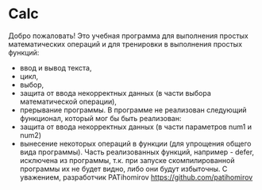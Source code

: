 # Calc
Добро пожаловать! Это учебная программа для выполнения простых математических операций и для тренировки в выполнения простых функций:
- ввод и вывод текста,
- цикл,
- выбор,
- защита от ввода некорректных данных (в части выбора математической операции),
- прерывание программы.
В программе не реализован следующий функционал, который мог бы быть реализован:
- защита от ввода некорректных данных (в части параметров num1 и num2)
- вынесение некоторых операций в функции (для упрощения общего вида программы).
Часть реализованных функций, например - defer, исключена из программы, т.к. при запуске скомпилированной программы их не будет видно, либо они будут избыточны.
С уважением, разработчик PATihomirov
https://github.com/patihomirov
